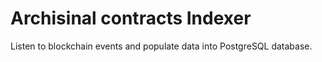 # Archisinal contracts Indexer

Listen to blockchain events and populate data into PostgreSQL database.